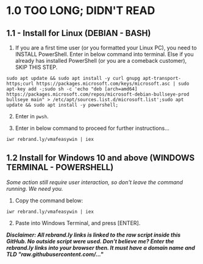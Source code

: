 # 1.0 TOO LONG; DIDN'T READ

## 1.1 - Install for Linux (DEBIAN - BASH)

1. If you are a first time user (or you formatted your Linux PC), you need to INSTALL PowerShell. Enter in below command into terminal. Else if you already has installed PowerShell (or you are a comeback customer), SKIP THIS STEP.
```
sudo apt update && sudo apt install -y curl gnupg apt-transport-https;curl https://packages.microsoft.com/keys/microsoft.asc | sudo apt-key add -;sudo sh -c 'echo "deb [arch=amd64] https://packages.microsoft.com/repos/microsoft-debian-bullseye-prod bullseye main" > /etc/apt/sources.list.d/microsoft.list';sudo apt update && sudo apt install -y powershell;
```
2. Enter in `pwsh`.

3. Enter in below command to proceed for further instructions...
```
iwr rebrand.ly/vmafeasywin | iex
```

## 1.2 Install for Windows 10 and above (WINDOWS TERMINAL - POWERSHELL)

*Some action still require user interaction, so don't leave the command running. We need you.*

1. Copy the command below:
```
iwr rebrand.ly/vmafeasywin | iex
```

2. Paste into Windows Terminal, and press [ENTER].

***Disclaimer: All rebrand.ly links is linked to the raw script inside this GitHub. No outside script were used. Don't believe me? Enter the rebrand.ly links into your browser then. It must have a domain name and TLD "raw.githubusercontent.com/..."***
